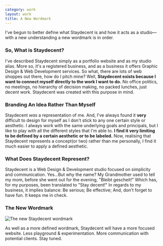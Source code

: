 ```yaml
---
category: work
layout: work
title: A New Wordmark
---
```


<p class="big">I've begun to better define what Staydecent is and how
it acts as a studio—with a new understanding a new wordmark is
in order.</p>

### So, What is Staydecent?

I've described Staydecent simply as a portfolio website and as my
studio alias. More so, it's a registered business, and as a business
it offers Graphic Design & Web Development services. So what,
there are lots of web shoppes out there, how do I pitch mine? Well,
**Staydecent exists because I want to connect myself directly to the
work I want to do.** No office politics, no meetings, no hierarchy of
decision making, no packed lunches, just decent work. Staydecent was
created with this purpose in mind.

### Branding An Idea Rather Than Myself

Staydecent *was* a representation of me. And, I've always found it
**very** difficult to design for myself as I don't stick to any one
certain style or aesthetic. I always work with the same underlying
goals and principals, but I like to play with all the different styles
that I'm able to. **I find it very limiting to be defined by a certain
aesthetic or to be labeled.** Now, realising that Staydecent
represents a concept(or two) rather than me personally, I find it much
easier to apply a defined aesthetic.

### What Does Staydecent Represent?

Staydecent is a Web Design & Development studio focused on
simplicity and communication. Yes…But why the name? My
Grandmother used to tell my mom, before she went out for the evening,
"Bleibt gescheit!" Which has, for my purposes, been translated to
"Stay decent!" In regards to my business, it implies balance: Be
serious; Be effective; And, don't forget to have fun. It keeps me in
check.

### The New Wordmark

![The new Staydecent
wordmark](http://lh4.ggpht.com/_Z_QjhvaYEE4/TL3kUF2SvoI/AAAAAAAAAj4/vJ4X6UXJJsM/s800/New_Wordmark.jpg)

As well as a more defined wordmark, Staydecent will have a more
focused website. Less playground & experimentation. More
communication with potential clients. Stay tuned.

